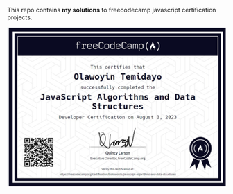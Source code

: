 This repo contains **my solutions** to freecodecamp javascript certification projects.

![certificate](./js-certificate.jpeg)
